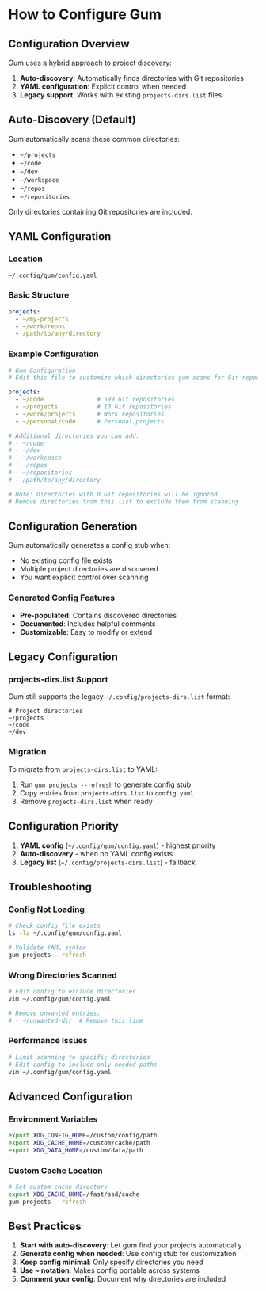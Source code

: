 # How to Configure Gum

## Configuration Overview

Gum uses a hybrid approach to project discovery:
1. **Auto-discovery**: Automatically finds directories with Git repositories
2. **YAML configuration**: Explicit control when needed
3. **Legacy support**: Works with existing `projects-dirs.list` files

## Auto-Discovery (Default)

Gum automatically scans these common directories:
- `~/projects`
- `~/code`
- `~/dev`
- `~/workspace`
- `~/repos`
- `~/repositories`

Only directories containing Git repositories are included.

## YAML Configuration

### Location
```
~/.config/gum/config.yaml
```

### Basic Structure
```yaml
projects:
  - ~/my-projects
  - ~/work/repos
  - /path/to/any/directory
```

### Example Configuration
```yaml
# Gum Configuration
# Edit this file to customize which directories gum scans for Git repositories

projects:
  - ~/code               # 599 Git repositories
  - ~/projects           # 13 Git repositories
  - ~/work/projects      # Work repositories
  - ~/personal/code      # Personal projects

# Additional directories you can add:
# - ~/code
# - ~/dev
# - ~/workspace
# - ~/repos
# - ~/repositories
# - /path/to/any/directory

# Note: Directories with 0 Git repositories will be ignored
# Remove directories from this list to exclude them from scanning
```

## Configuration Generation

Gum automatically generates a config stub when:
- No existing config file exists
- Multiple project directories are discovered
- You want explicit control over scanning

### Generated Config Features
- **Pre-populated**: Contains discovered directories
- **Documented**: Includes helpful comments
- **Customizable**: Easy to modify or extend

## Legacy Configuration

### projects-dirs.list Support
Gum still supports the legacy `~/.config/projects-dirs.list` format:

```
# Project directories
~/projects
~/code
~/dev
```

### Migration
To migrate from `projects-dirs.list` to YAML:
1. Run `gum projects --refresh` to generate config stub
2. Copy entries from `projects-dirs.list` to `config.yaml`
3. Remove `projects-dirs.list` when ready

## Configuration Priority

1. **YAML config** (`~/.config/gum/config.yaml`) - highest priority
2. **Auto-discovery** - when no YAML config exists
3. **Legacy list** (`~/.config/projects-dirs.list`) - fallback

## Troubleshooting

### Config Not Loading
```bash
# Check config file exists
ls -la ~/.config/gum/config.yaml

# Validate YAML syntax
gum projects --refresh
```

### Wrong Directories Scanned
```bash
# Edit config to exclude directories
vim ~/.config/gum/config.yaml

# Remove unwanted entries:
# - ~/unwanted-dir  # Remove this line
```

### Performance Issues
```bash
# Limit scanning to specific directories
# Edit config to include only needed paths
vim ~/.config/gum/config.yaml
```

## Advanced Configuration

### Environment Variables
```bash
export XDG_CONFIG_HOME=/custom/config/path
export XDG_CACHE_HOME=/custom/cache/path
export XDG_DATA_HOME=/custom/data/path
```

### Custom Cache Location
```bash
# Set custom cache directory
export XDG_CACHE_HOME=/fast/ssd/cache
gum projects --refresh
```

## Best Practices

1. **Start with auto-discovery**: Let gum find your projects automatically
2. **Generate config when needed**: Use config stub for customization
3. **Keep config minimal**: Only specify directories you need
4. **Use ~ notation**: Makes config portable across systems
5. **Comment your config**: Document why directories are included